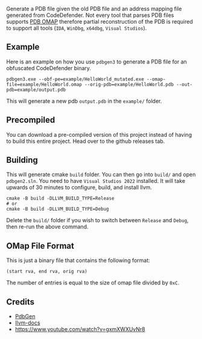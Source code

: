 Generate a PDB file given the old PDB file and an address mapping file generated from CodeDefender. Not every tool that parses PDB files supports [PDB OMAP](https://github.com/getsentry/pdb/issues/17) therefore partial reconstruction of the PDB is required to support all tools (`IDA`, `WinDbg`, `x64dbg`, `Visual Studios`).

## Example

Here is an example on how you use `pdbgen3` to generate a PDB file for an obfuscated CodeDefender binary.

```
pdbgen3.exe --obf-pe=example/HelloWorld_mutated.exe --omap-file=example/HelloWorld.omap --orig-pdb=example/HelloWorld.pdb --out-pdb=example/output.pdb
```

This will generate a new pdb `output.pdb` in the `example/` folder.

## Precompiled

You can download a pre-compiled version of this project instead of having to build this entire project. Head over to the github releases tab.

## Building

This will generate cmake `build` folder. You can then go into `build/` and open `pdbgen2.sln`. You need to have `Visual Studios 2022` installed. It will take upwards of 30 minutes to configure, build, and install llvm.

```
cmake -B build -DLLVM_BUILD_TYPE=Release
# or
cmake -B build -DLLVM_BUILD_TYPE=Debug
```

Delete the `build/` folder if you wish to switch between `Release` and `Debug`, then re-run the above command.

## OMap File Format

This is just a binary file that contains the following format:

```
(start rva, end rva, orig rva)
```

The number of entries is equal to the size of omap file divided by `0xC`.

## Credits

- [PdbGen](https://github.com/gix/PdbGen)
- [llvm-docs](https://llvm.org/docs/PDB/index.html)
- https://www.youtube.com/watch?v=gxmXWXUvNr8